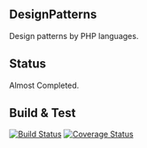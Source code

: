 DesignPatterns
--------------

Design patterns by PHP languages.


## Status

Almost Completed.


## Build & Test

[![Build Status](https://travis-ci.org/JShadowMan/PHPDesignPatterns.svg?branch=master)](https://travis-ci.org/JShadowMan/PHPDesignPatterns)
[![Coverage Status](https://coveralls.io/repos/github/JShadowMan/PHPDesignPatterns/badge.svg?branch=master)](https://coveralls.io/github/JShadowMan/PHPDesignPatterns?branch=master)
